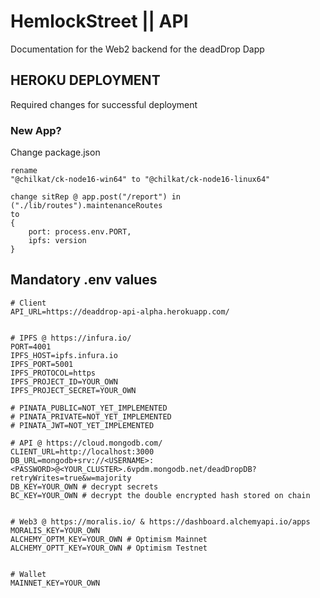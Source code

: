 # HemlockStreet || API
Documentation for the Web2 backend for the deadDrop Dapp

## HEROKU DEPLOYMENT
Required changes for successful deployment
### New App?
Change package.json
```
rename
"@chilkat/ck-node16-win64" to "@chilkat/ck-node16-linux64"

change sitRep @ app.post("/report") in ("./lib/routes").maintenanceRoutes
to 
{ 
    port: process.env.PORT,
    ipfs: version
}
```
## Mandatory .env values
```
# Client
API_URL=https://deaddrop-api-alpha.herokuapp.com/


# IPFS @ https://infura.io/
PORT=4001
IPFS_HOST=ipfs.infura.io
IPFS_PORT=5001
IPFS_PROTOCOL=https
IPFS_PROJECT_ID=YOUR_OWN
IPFS_PROJECT_SECRET=YOUR_OWN

# PINATA_PUBLIC=NOT_YET_IMPLEMENTED
# PINATA_PRIVATE=NOT_YET_IMPLEMENTED
# PINATA_JWT=NOT_YET_IMPLEMENTED

# API @ https://cloud.mongodb.com/
CLIENT_URL=http://localhost:3000
DB_URL=mongodb+srv://<USERNAME>:<PASSWORD>@<YOUR_CLUSTER>.6vpdm.mongodb.net/deadDropDB?retryWrites=true&w=majority 
DB_KEY=YOUR_OWN # decrypt secrets
BC_KEY=YOUR_OWN # decrypt the double encrypted hash stored on chain


# Web3 @ https://moralis.io/ & https://dashboard.alchemyapi.io/apps
MORALIS_KEY=YOUR_OWN
ALCHEMY_OPTM_KEY=YOUR_OWN # Optimism Mainnet
ALCHEMY_OPTT_KEY=YOUR_OWN # Optimism Testnet


# Wallet
MAINNET_KEY=YOUR_OWN
```